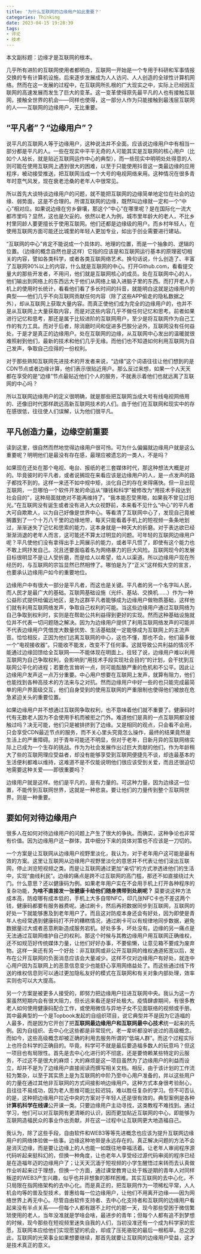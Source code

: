 ```yaml
---
title: '为什么互联网的边缘用户如此重要？'
categories: Thinking
date: 2023-04-15 19:28:39
tags:
- 评论
- 技术
---
```

本文副标题：边缘才是互联网的根本。

几乎所有进阶的互联网使用者都明白，互联网一开始是一个专用于科研和军事情报交换的专有计算机设施，后来逐步发展成为人人访问、人人创造的全球性计算机网络。然而在这一发展的过程中，在互联网所扎根的广大现实之中，实际上已经因互联网的高速发展而发生了巨大的变革。这一变革使得原先最平凡的人也有接触互联网，接触全世界的机会——同样也使得，这一部分人作为只能接触到最浅层互联网的人——互联网的边缘用户，无比重要。

## “平凡者”？“边缘用户”？

说平凡的互联网人等于边缘用户，这种说法并不全面。应该说边缘用户中有相当一部分都是平凡的人。一些在现实中平平无奇的人可能其实是互联网的核心用户（比如个人站长，就是贴近互联网运作中心的典型），而一些现实中明明处处得意的人则可能在使用互联网上遇到很大的困难，以至于只能使用抖音这一类最边缘的应用程序，被动接受推送，把互联网当成一个大号的电视网络来用。这种情况在很多青年时意气风发，现在衰老沧桑的老年人中很常见。

所以首先大谈特谈边缘用户的问题，就不能把互联网的边缘简单地定位在社会的边缘、弱势面，这是不合理的。所谓互联网的边缘，既然叫边缘就一定和一个“中心”相对应。如果说边缘在穷乡僻壤，那这个“中心”在哪里呢？是在国际化一流大都市里吗？显然，这也是欠妥的。依然以老人为例，城市里年龄大的老人，不比乡村里同龄人要更擅长于使用互联网。他们还都是边缘级的用户。而乡村年轻人，在使用互联网方面可能还比城里的年轻人更加专业，如出于创业需要进行建站。

“互联网的中心”肯定不能说成一个具体的、地理的位置，而是一个抽象的、逻辑的位置。（边缘的概念自然也是这样）它指的应该是和互联网运行基本的原理密切相关的内容，譬如各类科学，或者各类互联网络艺术。换句话说，什么创造了、丰富了互联网90%以上的内容，什么就是互联网的中心。打开Github.com，看看提交量大的那些开发者，不用问，他们就是互联网核心的成员。处在互联网中心的人，他们输出到网络上的东西远大于他们从网络上输入进脑子里的东西。而打开老人手机上的使用时长统计，看看他们看了多长时间的抖音，就能明白这就是边缘用户的典型——他们几乎不向互联网贡献任何内容（除了这些APP偷走的隐私数据之外），却从互联网上获取大量内容。而真正使他们成为完全的边缘用户的，也并不是从互联网上大量获取内容，而是对这些内容几乎不做任何记忆和思考。前者如果进行记忆和思考，那还是属于比较进阶的互联网用户，至少是将互联网作为自己工作的有力工具。而对于后者，除消磨时间和促进多巴胺分泌外，互联网没有任何益处，于是才是真正的边缘用户。处在互联网的边缘，从互联网中心发出的温暖就很难照射到他们，最新的技术和他们几乎无缘。而他们也不知道如何利用互联网为自己发声，争取自己应得的一份权利。

对于那些熟知互联网先进技术的开发者来说，“边缘”这个词语往往让他们想到的是CDN节点或者边缘计算，他们表示很贴近用户。那么反过来想，如果一个人天天都在享受的是“边缘”节点最贴近他们个人的服务，不就表示着他们也就远离了互联网的中心吗？

所以互联网边缘用户的定义很明确，就是那些把互联网当成大号有线电视网络用的、还像旧时代那样疏远高新互联网技术的人们。由于他们在互联网和现实中的存在感很低，往往使人们误解，认为他们很平凡。

## 平凡创造力量，边缘空前重要

读到这里，很自然而然地觉得边缘用户很可怜。可为什么偏偏就边缘用户就是这么重要呢？明明他们是最没有存在感，最理应被遗忘的一类人，不是吗？

如果现在还处在那个电视、电台、报纸的老三套媒体时代，那这种想法大概是对的。毕竟彼时的平凡者，或者说搁现在来看应该是边缘用户的人，是一点发声的路子都找不到的。这样一来还不如中规中矩，淡化自己的存在来得痛快。但一旦出现互联网，一旦哪怕一个软件开发的命运从“赚钱和科学”被修改为“用技术手段达到社会目的”，这种局面就绝对不能再维持了。“我本能忍受黑暗，如果我不曾见过阳光。”在互联网没有诞生或者没有进入大众视野前，本来看不见什么“中心”的平凡者大可自欺欺人，以为自己好像是世界中心。等看清了互联网中心了，发现自己竟被搁置到了一个十万八千里的边缘地带，每天只能看着手机上的短视频一条条地划过，渐渐迷失了记忆和思索的能力，这本身就是一种天大的折磨。对于表达欲已经渐渐消退的老年人而言，这可能还不算太过明显的问题。可年轻的互联网边缘用户呢？平凡使他们没有拿得出手上网展示的能力，或者平凡惯了，即使有这个能力也不敢上网抒发自己。况且还要面临着名为网络暴力的巨大风险。互联网现今的发展目标很明显不是让人受折磨，而是给人以希望，给人以渠道。所以边缘用户现在所经历的，与互联网的宗旨显然已然相悖了。哪怕是为了“正义”这样假大空的宣言，也要承认边缘用户如今的重要地位。

边缘用户中有很大一部分是平凡者，而这也是关键。平凡者的另一个名字叫人民，而人民才是最广大的基础。互联网基础设施（光纤、基站、交换机……）作为一种公益形式提供给偏远地区，是为这群平凡者能够成为边缘用户做物质基础，这样他们就有利用互联网络发声，争取自己权利的可能。当这些边缘用户通过互联网络为自己争取到权利时，实则是在帮助公共利益得到更好的实现。然而这种基础设施就位并不代表一切问题随之解决。因为为边缘用户提供了利用互联网络发声的可能并不代表边缘用户凭借庞大数量优势、生活基础就一定能够成为互联网上的主流声音。恰恰相反，正因为他们远离互联网的中心，这也不懂，那也不会，他们最多做一个“电视接收器”。只能收不能发，改变不了任何事。这就导致公共利益的情况不能通过边缘回馈给全互联网——不能体现在明面上。往轻了说，边缘用户难以利用互联网为自己争取权利，会影响到“用技术手段实现社会目的”的计划，会干扰到互联网公平化的进程；若要危言耸听一点，则可能酝酿严重的危机和不公平。因此让边缘用户发声这一点万分重要。中心用户想要在互联网上发声，就算有阻力，他们也能找到各种高技术的方法来与之对抗。然而边缘用户中好一些的也只能完成最简单的用户界面级交互，他们自身受到的使用互联网的严重限制也使得他们被放在危急紧迫关头的重要位置。

如果边缘用户并不想通过互联网争取权利，也不意味着他们就不重要了。健康码时代有无数老人因为不会使用手机而被拒之门外。难道他们是真的一点互联网都没接触过吗？决无可能，他们只是被排挤到了边缘。又是相同的观点，只会看不会用，只会享受CDN最近节点的服务，而不关心里头究竟怎么操作，最终的结果竟然是生活上的严重障碍。对于青年可能还不明显，但对于老年，日新月异的互联网络实际上已成为一个生存的挑战。作为为社会发展作出过巨大贡献的他们，作为年龄稍大了些的互联网理应受益者，却没有能够享受到互联网便捷先不谈，却连最基本的生活便利都难以维持，这难道不是不仅能说明他们很应该受到关爱，而且还很迫切地需要这种关爱——即很重要吗？

边缘用户就是这样。他们是平凡的，是有力量的。可这种力量，因为边缘这一位置，不能传到互联网世界，这就是一种悲哀。要让他们的力量传到整个互联网世界，则是一种重要。

## 要如何对待边缘用户

很多人在如何对待边缘用户的问题上产生了很大的争执。而确实，这种争论也非常有价值。因为边缘用户这一群体，其中细分下来的具体对策也不应该是一刀切的。

一个方案是让互联网从边缘用户视野里淡化，我认为，对于老年用户这可能是最有效的方案。这里让互联网从边缘用户视野里淡化的意思并不代表让他们滚出互联网，停止浏览短视频之类。而是让互联网通过更加“亲切”的方式渗透进他们的生活中，实现“曲线利民”。边缘的痛点是跨不过互联网的高门槛，那还不如直接绕过大门。什么意思？还以健康码为例。如果老年用户实在不会用手机上打开各种程序的复杂功能，**为啥不直接发一张健康卡给他们随身携带到处刷呢？** 莫要说这种方法成本高，防疫哪有成本低的，手机上大多自带NFC，印几张NFC卡也不差这两个钱，健康码都要有服务器费呢。通过刷卡，然后再把数据同步到互联网，互联网的好处一下就能够惠及到老年用户了。而且这对防疫本身还会有好处，因为即使是青年人也经常遇到健康码打不开的糟糕情况，通过刷卡可以有规律地同步数据，避免数据量过大或者恶意刷新造成服务宕机。好处多多，坏处没有。边缘的另一痛点是无法通过互联网维护自己的权利。那这个时候与其教边缘用户用互联网正确维权，还不如规范好传统媒体力量，让他们好好办事，不要偷懒，让意见箱不要成为废弃物。这样一来还有另一个好处：非互联网或非公开互联网的维权通道拓宽以后，发布在公开互联网的负面消息应该会大量减少。这样不仅对边缘用户有好处，就连中心用户因为互联网上的恶意信息变少也能舒心享用网络益处了。而这些通过线下传送的维权信息则可以通过更加隐私友好的模式在互联网和有关对象内部处理，效率实则也可以大大提高。

另一个方案是被更多人接受的，即努力把边缘用户拉进互联网中央。我认为这一方案虽然短期内会有很大阻力，但长远来看还是好处极大。疫情肆虐期间，有很多教老人如何使用健康码配合工作，或使用微信与异地子女不见面联络的视频或手册。其中最典型的一个是Topbook发起的自组织项目，说它典型并不是因为它造福的人最多，而是因为它开创了把**互联网最边缘用户和互联网最中心技术**统一起来的先例。因为自组织、去中心化这些都是非常现代，老一辈听都没听说过的高级概念。而如今，这些高级概念却被正确的利用去服务所谓的“低端人群”。而这个过程实际上也符合科学的正确目的。毕竟，科学可不就是最后要造福多数人的玩意吗？但这一项目也有局限性。首先是去中心化进行的不彻底，还是要倚赖某些特定的云服务，不过这不是很大的麻烦；大的麻烦是这一项目虽然为了边缘用户的利益而设立，却并不是为了边缘用户直接阅读而撰写相关文档。相反，由于该计划的工作流较为繁杂，以至于其实质上是为互联网的中阶乃至中心用户准备的，并以这些用户的力量在通过其他非互联网的方式间接影响边缘用户。这种方式本身很考验耐心，且往往不易成功，因为老人思维可能比较迟钝，难以胜任复杂的学习。但不可否认的是，这种把边缘用户拉近中央的方案对于年轻人还是很有效的。典型案例是各种**计算机科学在线课**公开课一类。只要边缘用户主动寻找，这类教程不难找到。通过学习，他们可以对互联网有更清晰的认识，因而更加贴近互联网的中心，即能够为互联网造福民众的事业作出贡献，并在这一过程中让互联网更大地造福自己。

我认为，除了这些手段，自由软件和WEB3等等先进概念也应该为提升互联网边缘用户的网络体验做一些事。边缘这种地带是永远存在的。真正解决问题的方法不会是消灭边缘，而是要让边缘上的人也能一如既往地幸福活着。让老年人审阅程序源代码听起来挺科幻的，但换一种角度，让也老年人享受经过源代码审阅的程序已经是在造福年迈的边缘用户了；让天天沉湎于短视频的小学生醒悟过来转而去认真做作业听起来过于理想，但换一个方面，通过课堂教育让处于叛逆期的青年人对同样叛逆的WEB3产生兴趣，似乎也并非想象的那样困难。其实互联网的去中心化，不只局限在指网络架构的去中心化。而是真正的，把互联网作为一项稀松平常，人人机会均等的普及型技术，普惠给每一位边缘用户，让他们不用离开边缘——因为网络世界上再无中心。尽管自由软件支持者、去中心化支持者和互联网的边缘用户看起来没有半点关系——但每个人都有跟不上时代的那一天，现今那些受困于微信繁琐使用的老人，当年没准就是学啥会啥，最进步的青年；但每个人都有追不到梦想的时候，现今那些在短视频里迷失自我的人们，当初没准还有一个成为科学家的宏愿，互联网本应给他们实现愿望的机会，却成了压死骆驼的最后一根稻草。总之因此，互联网的光荣事业如果想要继续，那首先就要让互联网的边缘用户受益，这才是技术真正的意义。

